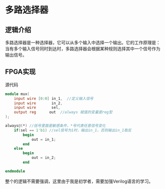 # 多路选择器

## 逻辑介绍
多路选择器是一种选择器，它可以从多个输入中选择一个输出。它的工作原理是：当有多个输入信号同时到达时，多路选择器会根据某种规则选择其中一个信号作为输出信号。

## FPGA实现

源代码
```v
module mux(
    input wire [0:0] in_1,  //定义输入信号
    input wire       in_2,
    input wire       sel,
    output reg      out  //always 赋值的变量是reg型
);

always@(*) //括号里面是敏感条件，*号代表任意信号变化
    if(sel == 1'b1) //sel信号为1时，输出in_1，否则输出in_1取反
        begin
            out = in_1;
        end
    else 
        begin
            out = in_2;
        end

endmodule
```
整个的逻辑不需要强调，这里由于我是初学者，需要加强Verilog语言的学习。
